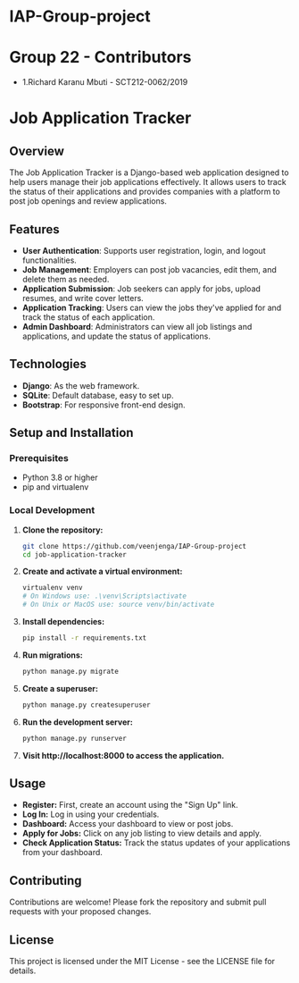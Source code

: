 # IAP-Group-project

# Group 22 - Contributors

- 1.Richard Karanu Mbuti - SCT212-0062/2019


# Job Application Tracker

## Overview

The Job Application Tracker is a Django-based web application designed to help users manage their job applications effectively. It allows users to track the status of their applications and provides companies with a platform to post job openings and review applications.

## Features

- **User Authentication**: Supports user registration, login, and logout functionalities.
- **Job Management**: Employers can post job vacancies, edit them, and delete them as needed.
- **Application Submission**: Job seekers can apply for jobs, upload resumes, and write cover letters.
- **Application Tracking**: Users can view the jobs they've applied for and track the status of each application.
- **Admin Dashboard**: Administrators can view all job listings and applications, and update the status of applications.

## Technologies

- **Django**: As the web framework.
- **SQLite**: Default database, easy to set up.
- **Bootstrap**: For responsive front-end design.

## Setup and Installation

### Prerequisites

- Python 3.8 or higher
- pip and virtualenv

### Local Development

1. **Clone the repository:**
   ```bash
   git clone https://github.com/veenjenga/IAP-Group-project
   cd job-application-tracker
   ```
2. **Create and activate a virtual environment:**
   ```bash
   virtualenv venv
   # On Windows use: .\venv\Scripts\activate
   # On Unix or MacOS use: source venv/bin/activate
   ```
3. **Install dependencies:**
   ```bash
   pip install -r requirements.txt
   ```
4. **Run migrations:**
   ```bash
   python manage.py migrate
   ```
5. **Create a superuser:**
   ```bash
   python manage.py createsuperuser
   ```
6. **Run the development server:**
   ```bash
   python manage.py runserver
   ```
7. **Visit http://localhost:8000 to access the application.**

## Usage

- **Register:** First, create an account using the "Sign Up" link.
- **Log In:** Log in using your credentials.
- **Dashboard:** Access your dashboard to view or post jobs.
- **Apply for Jobs:** Click on any job listing to view details and apply.
- **Check Application Status:** Track the status updates of your applications from your dashboard.

## Contributing

Contributions are welcome! Please fork the repository and submit pull requests with your proposed changes.

## License

This project is licensed under the MIT License - see the LICENSE file for details.
